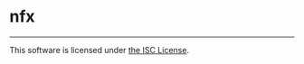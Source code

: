 # nfx

- - -
This software is licensed under [the ISC
License](https://raw.githubusercontent.com/nitrousfx/nfx/master/LICENSE.txt).
